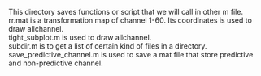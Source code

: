 This directory saves functions or script that we will call in other m file. <br />
rr.mat is a transformation map of channel 1-60. Its coordinates is used to draw allchannel. <br />
tight_subplot.m is used to draw allchannel. <br />
subdir.m is to get a list of certain kind of files in a directory. <br />
save_predictive_channel.m is used to save a mat file that store predictive and non-predictive channel. <br />
